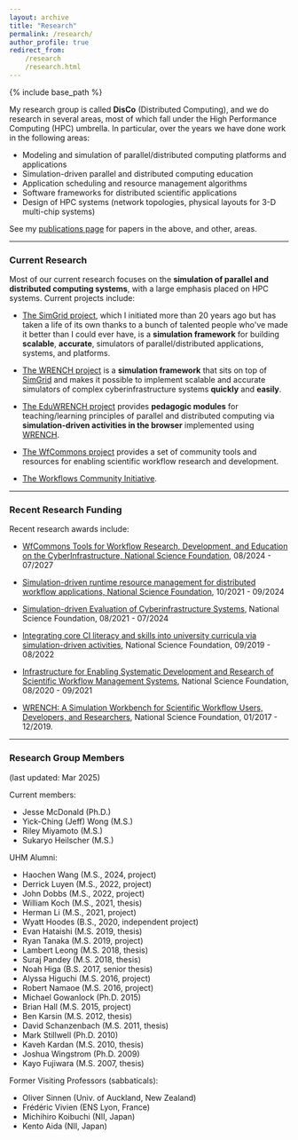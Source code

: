 ```yaml
---
layout: archive
title: "Research"
permalink: /research/
author_profile: true
redirect_from:
    /research
    /research.html
---
```


{% include base_path %}


My research group is called **DisCo** (Distributed Computing), and 
we do research in several areas, most of which fall under the High Performance Computing (HPC) umbrella.
In particular, over the years we have done work in the following areas:

  - Modeling and simulation of parallel/distributed computing platforms and applications
  - Simulation-driven parallel and distributed computing education
  - Application scheduling and resource management algorithms
  - Software frameworks for distributed scientific applications
  - Design of HPC systems (network topologies, physical layouts for 3-D multi-chip systems)

See my [publications page]({{base.url}}/publications/) for papers in the above, and other, areas.

---
### Current Research 

Most of our current research focuses on the **simulation of parallel and distributed computing systems**, with a large emphasis placed on HPC systems. Current projects include:

  - [The SimGrid project](http://simgrid.org), which I initiated
more than 20 years ago but has taken a life of its own thanks to a bunch of
talented people who've made it better than I could ever have, is a
**simulation framework** for building **scalable**, **accurate**, simulators
of parallel/distributed applications, systems, and platforms.

  - [The WRENCH project](http://wrench-project.org) is a **simulation framework** that sits on top of 
[SimGrid](http://simgrid.org">SimGrid) and makes it possible
to implement scalable and accurate simulators of complex cyberinfrastructure systems
**quickly** and **easily**.

  - [The EduWRENCH project](http://eduwrench.org) provides **pedagogic modules** for teaching/learning principles of parallel and distributed computing via **simulation-driven activities in the browser** implemented using [WRENCH](https://wrench-project.org).

  - [The WfCommons project](http://wfcommons.org) provides a set of community tools and resources for enabling scientific workflow research and development. 

  - [The Workflows Community Initiative](https://workflows.community/).

---

### Recent Research Funding

Recent research awards include:

  - [WfCommons Tools for Workflow Research, Development, and Education on the CyberInfrastructure, National Science Foundation](https://www.nsf.gov/awardsearch/showAward?AWD_ID=2411154&HistoricalAwards=false), 08/2024 - 07/2027

  - [Simulation-driven runtime resource management for distributed workflow applications, National Science Foundation](https://nsf.gov/awardsearch/showAward?AWD_ID=2106059), 10/2021 - 09/2024

  - [Simulation-driven Evaluation of Cyberinfrastructure Systems](https://www.nsf.gov/awardsearch/showAward?AWD_ID=2103489&HistoricalAwards=false), National Science Foundation, 08/2021 - 07/2024

  - [Integrating core CI literacy and skills into university curricula via simulation-driven activities](https://nsf.gov/awardsearch/showAward?AWD_ID=1923621), National Science Foundation, 09/2019 - 08/2022

  - [Infrastructure for Enabling Systematic Development and Research of Scientific Workflow Management Systems](https://www.nsf.gov/awardsearch/showAward?AWD_ID=2016610&HistoricalAwards=false), National Science Foundation, 08/2020 - 09/2021

  - [WRENCH: A Simulation Workbench for Scientific Workflow Users, Developers, and Researchers](https://nsf.gov/awardsearch/showAward?AWD_ID=1642369), National Science Foundation, 01/2017 - 12/2019.

---
### Research Group Members

(last updated: Mar 2025)

Current members:
 
  - Jesse McDonald (Ph.D.)
  - Yick-Ching (Jeff) Wong (M.S.)
  - Riley Miyamoto (M.S.)
  - Sukaryo Heilscher (M.S.)

UHM Alumni:

  - Haochen Wang (M.S., 2024, project)
  - Derrick Luyen (M.S., 2022, project)
  - John Dobbs (M.S., 2022, project)
  - William Koch (M.S., 2021, thesis)
  - Herman Li (M.S., 2021, project)
  - Wyatt Hoodes (B.S., 2020, independent project)
  - Evan Hataishi (M.S. 2019, thesis)
  - Ryan Tanaka (M.S. 2019, project)
  - Lambert Leong (M.S. 2018, thesis)
  - Suraj Pandey (M.S. 2018, thesis)
  - Noah Higa (B.S. 2017, senior thesis)
  - Alyssa Higuchi (M.S. 2016, project)
  - Robert Namaoe (M.S. 2016, project)
  - Michael Gowanlock (Ph.D. 2015)
  - Brian Hall (M.S. 2015, project)
  - Ben Karsin (M.S. 2012, thesis)
  - David Schanzenbach (M.S. 2011, thesis)
  - Mark Stillwell (Ph.D. 2010)
  - Kaveh Kardan (M.S. 2010, thesis)
  - Joshua Wingstrom (Ph.D. 2009)
  - Kayo Fujiwara (M.S. 2007, thesis)

Former Visiting Professors (sabbaticals):

  - Oliver Sinnen (Univ. of Auckland, New Zealand)
  - Fr&eacute;d&eacute;ric Vivien (ENS Lyon, France)
  - Michihiro Koibuchi (NII, Japan)
  - Kento Aida (NII, Japan)
